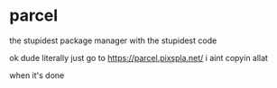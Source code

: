 # parcel
the stupidest package manager with the stupidest code

ok dude literally just go to https://parcel.pixspla.net/ i aint copyin allat

when it's done
